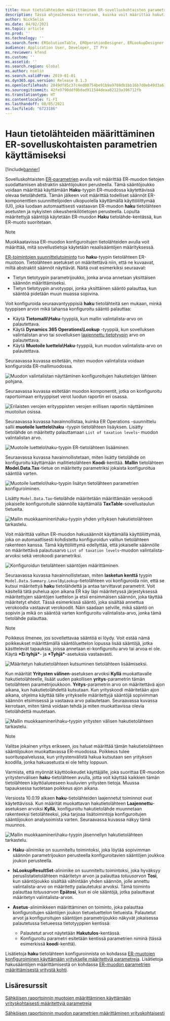 ```yaml
---
title: Haun tietolähteiden määrittäminen ER-sovelluskohtaisten parametrien käyttämiseksi
description: Tässä ohjeaiheessa kerrotaan, kuinka voit määrittää hakutietolähteet sähköisen raportoinnin (ER) muodoissa käyttämään ER-sovelluskohtaisia parametreja.
author: NickSelin
ms.date: 04/02/2021
ms.topic: article
ms.prod: ''
ms.technology: ''
ms.search.form: ERSolutionTable, EROperationDesigner, ERLookupDesigner, ERComponentLookupStructureEditing
audience: Application User, Developer, IT Pro
ms.reviewer: kfend
ms.custom: ''
ms.assetid: ''
ms.search.region: Global
ms.author: nselin
ms.search.validFrom: 2019-01-01
ms.dyn365.ops.version: Release 8.1.3
ms.openlocfilehash: 2849df85c37c4ed00754be91b9a9708db1bb16b7d0eb49d3a61d169037687196
ms.sourcegitcommit: 42fe9790ddf0bdad911544deaa82123a396712fb
ms.translationtype: HT
ms.contentlocale: fi-FI
ms.lasthandoff: 08/05/2021
ms.locfileid: "6723186"
---
```

# <a name="configure-lookup-data-sources-to-use-er-application-specific-parameters"></a>Haun tietolähteiden määrittäminen ER-sovelluskohtaisten parametrien käyttämiseksi 

[!include[banner](../includes/banner.md)]

Sovelluskohtaisten [ER-parametrien](general-electronic-reporting.md) avulla voit määrittää ER-muodon tietojen suodattamisen abstraktin sääntöjoukon perusteella. Tämä sääntöjoukko voidaan määrittää käyttämään **Haku**-tyypin ER-muodossa käytettävissä olevaa tietolähdettä. Tämän jälkeen voit määrittää todelliset säännöt ER-komponenttien suunnittelijoiden ulkopuolella käyttämällä käyttöliittymää (UI), joka luodaan automaattisesti vastaavan ER-muodon **haku** tietolähteen asetusten ja nykyisten oikeushenkilötietojen perusteella. Lopulta määritettyjä sääntöjä käytetään ER-muodon **Haku** tietolähde-kentässä, kun ER-muoto suoritetaan.

> [!NOTE]
> Muokkaatavissa ER-muodon konfiguroitujen tietolähteiden avulla voit määrittää, mitä sovellustietoja käytetään reaalisääntöjen määrityksessä.

[ER-toimintojen suunnittelutoiminto](general-electronic-reporting.md#building-a-format-that-uses-a-data-model-as-a-base) tuo **haku**-tyypin tietolähteen ER-muotoon. Tietolähteen asetukset on määritettävä niin, että ne kuvaavat, miltä abstraktit säännöt näyttävät. Näitä ovat esimerkiksi seuraavat:

   - Tietyn tietotyypin parametrijoukko, jonka arvoa annetaan yksittäisen säännön määrittämiseksi.
   - Tietyn tietotyypin arvotyyppi, jonka yksittäinen sääntö palauttaa, kun sääntöä pidetään muun muassa sopivina.

Voit konfiguroida seuraavantyyppisiä **haku** tietolähteitä sen mukaan, minkä tyyppisen arvon mikä tahansa konfiguroitu sääntö palauttaa:

   - Käytä **Tietomalli\Haku**-tyyppiä, kun mallin valintalista-arvo on palautettava.
   - Käytä **Dynamics 365 Operations\Lookup** -tyyppiä, kun sovelluksen valintalistan arvo tai sovelluksen [laajennettu tietotyypin](../extensibility/extensible-edts.md) arvo on palautettava.
   - Käytä **Muotoile luettelo\Haku**-tyyppiä, kun muodon valintalista-arvo on palautettava.

Seuraavassa kuvassa esitetään, miten muodon valintalista voidaan konfiguroida ER-mallimuodossa.

   ![Muodon valintalistan näyttäminen konfiguroitujen hakutietojen lähteen pohjana.](./media/er-lookup-data-sources-img1.gif)

Seuraavassa kuvassa esitetään muodon komponentit, jotka on konfiguroitu raportoimaan erityyppiset verot luodun raportin eri osassa.

   ![Erilaisten verojen erityyppisten verojen erillisen raportin näyttäminen muotoilun osissa.](./media/er-lookup-data-sources-img2.png)

Seuraavassa kuvassa havainnollistaa, kuinka ER Operations -suunnittelu sallii **muotoile luettelo\haku** -tyypin tietolähteen lisäyksen.  Lisätty tietolähde on määritetty palauttamaan `List of taxation levels`- muodon valintalistan arvo.

   ![Muotoile luettelo\haku-tyypin ER-tietolähteen lisääminen.](./media/er-lookup-data-sources-img3.gif)

Seuraavassa kuvassa havainnollistetaan, miten lisätty tietolähde on konfiguroitu käyttämään mallitietolähteen **Koodi**-kenttää. **Mallin** tietolähteen **Model.Data.Tax**-tietue on määritetty parametriksi jokaista konfiguroitua sääntöä varten.

![Muotoile luettelo\haku-tyypin lisätyn tietolähteen parametrien konfiguroiminen.](./media/er-lookup-data-sources-img4.gif)

Lisätty `Model.Data.Tax`-tietolähde määritetään määrittämään verokoodi jokaiselle konfiguroitulle säännölle käyttämällä **TaxTable**-sovellustaulun tietueita.

   ![Mallin muokkaaminen\haku-tyypin yhden yrityksen hakutietolähteen tarkastelu.](./media/er-lookup-data-sources-img5.gif)

Voit määrittää valitun ER-muodon hakusäännöt käyttämällä käyttöliittymää, joka on automaattisesti kohdistettu konfiguroidun valitun tietolähteen rakenteen kanssa. Tämä käyttöliittymä edellyttää, että jokaiselle säännölle on määritettävä palautusarvo `List of taxation levels`-muodon valintalista-arvoksi sekä verokoodi parametriksi.

   ![Konfiguroidun tietolähteen sääntöjen määrittäminen.](./media/er-lookup-data-sources-img6.gif)

Seuraavassa kuvassa havainnollistetaan, miten **lasketun kenttä** tyypin `Model.Data.Summary.LevelByLookup`-tietolähteen voi konfiguroida niin, että se kutsui määritettyä **haku** tietolähdettä ja antaa tarvittavat parametrit. Voit käsitellä tätä puhelua ajon aikana ER käy läpi määritetyssä järjestyksessä määritettyjen sääntöjen luettelon ja etsii ensimmäisen säännön, joka täyttää määritetyt ehdot. Tässä esimerkissä sääntö, joka sisältää annettua verokoodia vastaavat verokoodit. Näin saadaan selville, mikä sääntö on sopivin ja mikä on sääntöä varten konfiguroitu valintalista-arvo, jonka tämä tietolähde palauttaa.

> [!NOTE]
> Poikkeus ilmenee, jos sovellettavaa sääntöä ei löydy. Voit estää nämä poikkeukset määrittämällä sääntöluettelon lopussa lisää sääntöjä, jotka käsittelevät tapauksia, joissa annetaan ei-konfiguroitu arvo tai arvoa ei ole. Käytä **\*Ei tyhjä\***- ja **\*Tyhjä\***-asetuksia vastaavasti.  
>
> ![Määritetyn hakutietolähteen kutsuminen tietolähteen lisäämiseksi.](./media/er-lookup-data-sources-img7.png)

Kun määrität **Yritysten välinen**-asetuksen arvoksi **Kyllä** muokattavalle hakutietolähteelle, lisäät uuden pakollisen **yritys**-parametrin tämän tietolähteen parametrijoukkoon. **Yritys**-parametrin arvo on määritettävä ajon aikana, kun hakutietolähdettä kutsutaan. Kun yrityskoodi määritetään ajon aikana, ohjelma käyttää tälle yritykselle määritettyjä sääntöjä sopivimman säännön etsimisessä ja vastaava arvo palautetaan. Seuraavassa kuvassa kerrotaan, miten tämä voidaan tehdä ja miten muokattavissa olevia tietolähdettä muutetaan.

   ![Mallin muokkaaminen\haku-tyypin yritysten välisen hakutietolähteen tarkastelu.](./media/er-lookup-data-sources-img8.gif)

> [!NOTE]
> Valitse jokainen yritys erikseen, jos haluat määrittää tämän hakutietolähteen sääntöjoukon muokattavassa ER-muodossa. Poikkeus tulee suorituspalvelussa, kun yritystenvälistä hakua kutsutaan sen yrityksen koodilla, jonka hakuasetusta ei ole tehty loppuun.
>
> Varmista, että myönnät käyttöoikeudet käyttäjälle, joka suorittaa ER-muodon yritystenvälisen **haku**-tietolähteen avulla, jotta voit käyttää kaikkien tämän tietolähteen käyttöalueeseen kuuluvien yritysten tietoja. Muussa tapauksessa tuotetaan poikkeus ajon aikana.

Versiosta 10.0.19 alkaen **haku**-tietolähteiden laajennetut toiminnot ovat käytettävissä. Kun määrität muokattavan hakutietolähteen **Laajennettu**-asetuksen arvoksi **Kyllä**, konfiguroitu hakutietolähde muunnetaan rakenteeksi tietolähteeksi, joka tarjoaa lisätoimintoja konfiguroitujen sääntöjoukon analysoimista varten. Seuraavassa kuvassa näkyy tämä muunnos.

   ![Mallin muokkaaminen\haku-tyypin jäsennellyn hakutietolähteen tarkastelu.](./media/er-lookup-data-sources-img9.gif)

- **Haku**-alinimike on suunniteltu toimintoksi, joka löytää sopivimman säännön parametrijoukon perusteella konfiguroitavien sääntöjen joukkoa joukon perusteella.
- **IsLookupResultSet**-alinimike on suunniteltu toimintoksi, joka hyväksyy peruslistatietolähteen määritetyn arvon ja palauttaa *totuusarvon* **Tosi**, kun sääntöjoukko sisältää vähintään yhden säännön, jolle annettu valintalista-arvo on määritetty palautetuksi arvoksi. Tämä toiminto palauttaa *totuusarvon* **Epätosi**, kun ei ole sääntöjä, jotka palauttavat määritetyn valintalista-arvon.
- **Asetus**-alinimikkeen määrittäminen on toiminto, joka palauttaa konfiguroitujen sääntöjen joukon tietueluettelon tietueista. Palautetut arvot ja konfiguroitujen sääntöjen parametrijoukko näkyvät jokaisessa palautetussa tietueessa tietotyyppien kentissä:

    - Palautetut arvot näytetään **Hakutulos**-kentässä.
    - Konfiguroitu parametri esitetään kentissä parametrien niminä (tässä esimerkissä **koodi**-kenttä).

Lisätietoja **haku** tietolähteen konfiguroinnista on kohdassa [ER-muotojen konfiguroiminen käyttämään yritykselle määritettyjä parametreja](er-app-specific-parameters-configure-format.md). Lisätietoja hakusääntöjen määrittämisestä on kohdassa [ER-muodon parametrien määrittämisestä yritystä kohti](er-app-specific-parameters-set-up.md).

## <a name="additional-resources"></a>Lisäresurssit

[Sähköisen raportoinnin muotojen määrittäminen käyttämään yrityskohtaisesti määritettyjä parametreja](er-app-specific-parameters-configure-format.md)

[Sähköisen raportoinnin muodon parametrien määrittäminen yrityskohtaisesti](er-app-specific-parameters-set-up.md)
